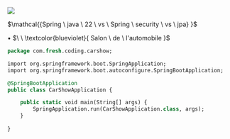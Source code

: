 ![](https://img.shields.io/badge/Spring_boot_3-blueviolet?style=for-the-badge)

$\mathcal{{Spring \ java \ 22 \ vs \ Spring \ security \ vs \ jpa} \}$

• $\ \ \textcolor{blueviolet}{ Salon \ de \ l'automobile  }$



````sql
package com.fresh.coding.carshow;

import org.springframework.boot.SpringApplication;
import org.springframework.boot.autoconfigure.SpringBootApplication;

@SpringBootApplication
public class CarShowApplication {

    public static void main(String[] args) {
        SpringApplication.run(CarShowApplication.class, args);
    }
    
}

````
